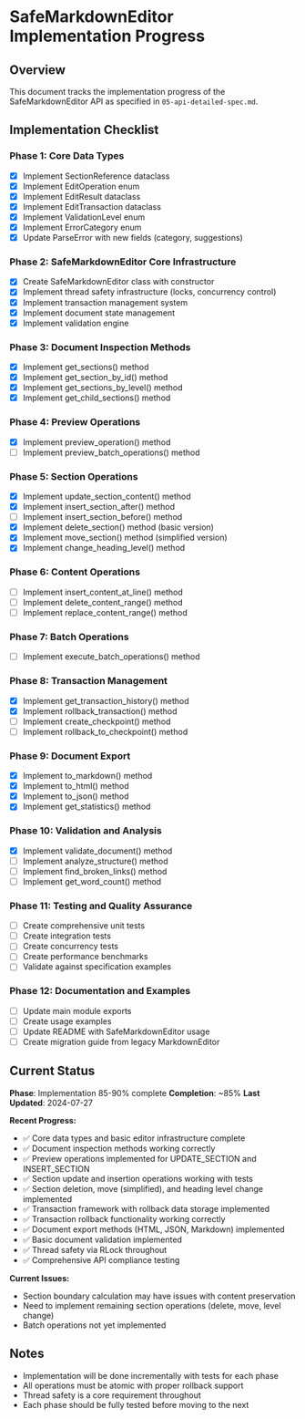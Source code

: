 # SafeMarkdownEditor Implementation Progress

## Overview
This document tracks the implementation progress of the SafeMarkdownEditor API as specified in `05-api-detailed-spec.md`.

## Implementation Checklist

### Phase 1: Core Data Types

- [x] Implement SectionReference dataclass
- [x] Implement EditOperation enum
- [x] Implement EditResult dataclass
- [x] Implement EditTransaction dataclass
- [x] Implement ValidationLevel enum
- [x] Implement ErrorCategory enum
- [x] Update ParseError with new fields (category, suggestions)

### Phase 2: SafeMarkdownEditor Core Infrastructure

- [x] Create SafeMarkdownEditor class with constructor
- [x] Implement thread safety infrastructure (locks, concurrency control)
- [x] Implement transaction management system
- [x] Implement document state management
- [x] Implement validation engine

### Phase 3: Document Inspection Methods

- [x] Implement get_sections() method
- [x] Implement get_section_by_id() method
- [x] Implement get_sections_by_level() method
- [x] Implement get_child_sections() method

### Phase 4: Preview Operations
- [x] Implement preview_operation() method
- [ ] Implement preview_batch_operations() method

### Phase 5: Section Operations
- [x] Implement update_section_content() method
- [x] Implement insert_section_after() method
- [ ] Implement insert_section_before() method
- [x] Implement delete_section() method (basic version)
- [x] Implement move_section() method (simplified version)
- [x] Implement change_heading_level() method

### Phase 6: Content Operations
- [ ] Implement insert_content_at_line() method
- [ ] Implement delete_content_range() method
- [ ] Implement replace_content_range() method

### Phase 7: Batch Operations
- [ ] Implement execute_batch_operations() method

### Phase 8: Transaction Management
- [x] Implement get_transaction_history() method
- [x] Implement rollback_transaction() method
- [ ] Implement create_checkpoint() method
- [ ] Implement rollback_to_checkpoint() method

### Phase 9: Document Export
- [x] Implement to_markdown() method
- [x] Implement to_html() method
- [x] Implement to_json() method
- [x] Implement get_statistics() method

### Phase 10: Validation and Analysis
- [x] Implement validate_document() method
- [ ] Implement analyze_structure() method
- [ ] Implement find_broken_links() method
- [ ] Implement get_word_count() method

### Phase 11: Testing and Quality Assurance
- [ ] Create comprehensive unit tests
- [ ] Create integration tests
- [ ] Create concurrency tests
- [ ] Create performance benchmarks
- [ ] Validate against specification examples

### Phase 12: Documentation and Examples
- [ ] Update main module exports
- [ ] Create usage examples
- [ ] Update README with SafeMarkdownEditor usage
- [ ] Create migration guide from legacy MarkdownEditor

## Current Status
**Phase**: Implementation 85-90% complete
**Completion**: ~85%
**Last Updated**: 2024-07-27

**Recent Progress:**
- ✅ Core data types and basic editor infrastructure complete
- ✅ Document inspection methods working correctly  
- ✅ Preview operations implemented for UPDATE_SECTION and INSERT_SECTION
- ✅ Section update and insertion operations working with tests
- ✅ Section deletion, move (simplified), and heading level change implemented
- ✅ Transaction framework with rollback data storage implemented
- ✅ Transaction rollback functionality working correctly
- ✅ Document export methods (HTML, JSON, Markdown) implemented
- ✅ Basic document validation implemented
- ✅ Thread safety via RLock throughout
- ✅ Comprehensive API compliance testing

**Current Issues:**
- Section boundary calculation may have issues with content preservation
- Need to implement remaining section operations (delete, move, level change)
- Batch operations not yet implemented

## Notes
- Implementation will be done incrementally with tests for each phase
- All operations must be atomic with proper rollback support
- Thread safety is a core requirement throughout
- Each phase should be fully tested before moving to the next
